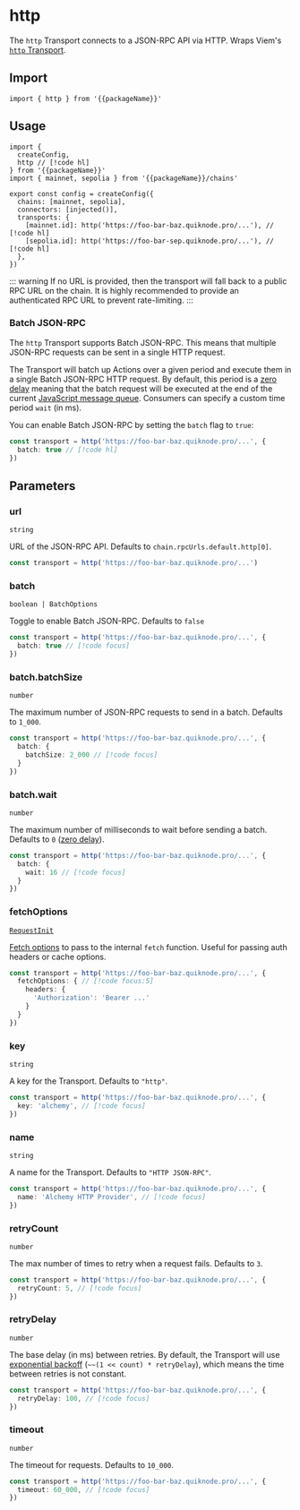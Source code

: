 <!-- <script setup>
const packageName = 'wagmi'
</script> -->

# http

The `http` Transport connects to a JSON-RPC API via HTTP. Wraps Viem's [`http` Transport](https://viem.sh/docs/clients/transports/http).

## Import

```ts-vue
import { http } from '{{packageName}}'
```

## Usage

```ts-vue
import { 
  createConfig, 
  http // [!code hl]
} from '{{packageName}}'
import { mainnet, sepolia } from '{{packageName}}/chains'

export const config = createConfig({
  chains: [mainnet, sepolia],
  connectors: [injected()],
  transports: {
    [mainnet.id]: http('https://foo-bar-baz.quiknode.pro/...'), // [!code hl]
    [sepolia.id]: http('https://foo-bar-sep.quiknode.pro/...'), // [!code hl]
  },
})
```

::: warning
If no URL is provided, then the transport will fall back to a public RPC URL on the chain. It is highly recommended to provide an authenticated RPC URL to prevent rate-limiting.
:::

### Batch JSON-RPC

The `http` Transport supports Batch JSON-RPC. This means that multiple JSON-RPC requests can be sent in a single HTTP request.

The Transport will batch up Actions over a given period and execute them in a single Batch JSON-RPC HTTP request. By default, this period is a [zero delay](https://developer.mozilla.org/en-US/docs/Web/JavaScript/Event_loop#zero_delays) meaning that the batch request will be executed at the end of the current [JavaScript message queue](https://developer.mozilla.org/en-US/docs/Web/JavaScript/Event_loop#queue). Consumers can specify a custom time period `wait` (in ms).

You can enable Batch JSON-RPC by setting the `batch` flag to `true`:

```ts 
const transport = http('https://foo-bar-baz.quiknode.pro/...', {
  batch: true // [!code hl]
})
```

## Parameters

### url

`string`

URL of the JSON-RPC API. Defaults to `chain.rpcUrls.default.http[0]`.

```ts
const transport = http('https://foo-bar-baz.quiknode.pro/...')
```

### batch

`boolean | BatchOptions`

Toggle to enable Batch JSON-RPC. Defaults to `false`

```ts 
const transport = http('https://foo-bar-baz.quiknode.pro/...', {
  batch: true // [!code focus]
})
```

### batch.batchSize

`number`

The maximum number of JSON-RPC requests to send in a batch. Defaults to `1_000`.

```ts 
const transport = http('https://foo-bar-baz.quiknode.pro/...', {
  batch: {
    batchSize: 2_000 // [!code focus]
  }
})
```

### batch.wait

`number`

The maximum number of milliseconds to wait before sending a batch. Defaults to `0` ([zero delay](https://developer.mozilla.org/en-US/docs/Web/JavaScript/Event_loop#zero_delays)).

```ts 
const transport = http('https://foo-bar-baz.quiknode.pro/...', {
  batch: {
    wait: 16 // [!code focus]
  }
})
```

### fetchOptions

[`RequestInit`](https://developer.mozilla.org/en-US/docs/Web/API/fetch)

[Fetch options](https://developer.mozilla.org/en-US/docs/Web/API/fetch) to pass to the internal `fetch` function. Useful for passing auth headers or cache options.

```ts
const transport = http('https://foo-bar-baz.quiknode.pro/...', {
  fetchOptions: { // [!code focus:5]
    headers: {
      'Authorization': 'Bearer ...'
    }
  }
})
```

### key

`string`

A key for the Transport. Defaults to `"http"`.

```ts
const transport = http('https://foo-bar-baz.quiknode.pro/...', {
  key: 'alchemy', // [!code focus]
})
```

### name

`string`

A name for the Transport. Defaults to `"HTTP JSON-RPC"`.

```ts
const transport = http('https://foo-bar-baz.quiknode.pro/...', {
  name: 'Alchemy HTTP Provider', // [!code focus]
})
```

### retryCount

`number`

The max number of times to retry when a request fails. Defaults to `3`.

```ts
const transport = http('https://foo-bar-baz.quiknode.pro/...', {
  retryCount: 5, // [!code focus]
})
```

### retryDelay

`number`

The base delay (in ms) between retries. By default, the Transport will use [exponential backoff](https://en.wikipedia.org/wiki/Exponential_backoff) (`~~(1 << count) * retryDelay`), which means the time between retries is not constant.

```ts
const transport = http('https://foo-bar-baz.quiknode.pro/...', {
  retryDelay: 100, // [!code focus]
})
```

### timeout

`number`

The timeout for requests. Defaults to `10_000`.

```ts
const transport = http('https://foo-bar-baz.quiknode.pro/...', {
  timeout: 60_000, // [!code focus]
})
```
